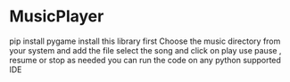 # MusicPlayer
pip install pygame
install this library first
Choose the music directory from your system and add the file
select the song and click on play
use pause , resume or stop as needed
you can run the code on any python supported IDE
